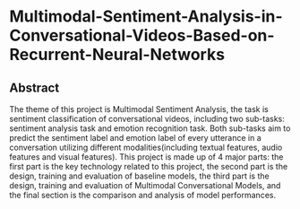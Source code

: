 # Multimodal-Sentiment-Analysis-in-Conversational-Videos-Based-on-Recurrent-Neural-Networks
## Abstract
The theme of this project is Multimodal Sentiment Analysis, the task is sentiment classification of conversational videos, including two sub-tasks: sentiment analysis task and emotion recognition task. Both sub-tasks aim to predict the sentiment label and emotion label of every utterance in a conversation utilizing different modalities(including textual features, audio features and visual features). 
This project is made up of 4 major parts: the first part is the key technology related to this project, the second part is the design, training and evaluation of baseline models, the third part is the design, training and evaluation of Multimodal Conversational Models, and the final section is the comparison and analysis of model performances.

